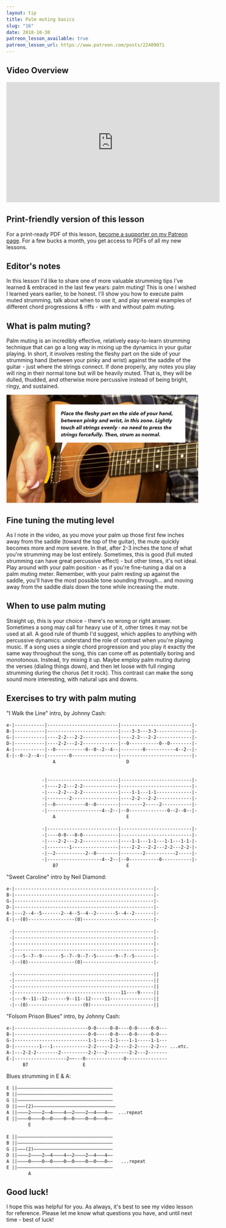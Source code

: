 ```yaml
---
layout: tip
title: Palm muting basics
slug: "16"
date: 2018-10-30
patreon_lesson_available: true
patreon_lesson_url: https://www.patreon.com/posts/22409071
---
```


## Video Overview

<iframe width="560" height="315" src="https://www.youtube.com/embed/ZLCC-HqI6CY?showinfo=0" frameborder="0" allowfullscreen></iframe>

<!-- Coming soon! -->

## Print-friendly version of this lesson

For a print-ready PDF of this lesson, [become a supporter on my Patreon page](https://www.patreon.com/posts/22409071). For a few bucks a month, you get access to PDFs of all my new lessons.

## Editor's notes

In this lesson I'd like to share one of more valuable strumming tips I've learned & embraced in the last few years: palm muting! This is one I wished I learned years earlier, to be honest. I'll show you how to execute palm muted strumming, talk about when to use it, and play several examples of different chord progressions & riffs - with and without palm muting.

## What is palm muting?

Palm muting is an incredibly effective, relatively easy-to-learn strumming technique that can go a long way in mixing up the dynamics in your guitar playing. In short, it involves resting the fleshy part on the side of your strumming hand (between your pinky and wrist) against the saddle of the guitar - just where the strings connect. If done properly, any notes you play will ring in their normal tone but will be heavily muted. That is, they will be dulled, thudded, and otherwise more percussive instead of being bright, ringy, and sustained.

<img src="/images/posts/tip-16-palm-mute-webpage-graphic.jpg" />

## Fine tuning the muting level

As I note in the video, as you move your palm up those first few inches away from the saddle (toward the top of the guitar), the mute quickly becomes more and more severe. In that, after 2-3 inches the tone of what you're strumming may be lost entirely. Sometimes, this is good (full muted strumming can have great percussive effect) - but other times, it's not ideal. Play around with your palm position - as if you're fine-tuning a dial on a palm muting meter. Remember, with your palm resting up against the saddle, you'll have the most possible tone sounding through... and moving away from the saddle dials down the tone while increasing the mute.

## When to use palm muting

Straight up, this is your choice - there's no wrong or right answer. Sometimes a song may call for heavy use of it, other times it may not be used at all. A good rule of thumb I'd suggest, which applies to anything with percussive dynamics: understand the role of contrast when you're playing music. If a song uses a single chord progression and you play it exactly the same way throughout the song, this can come off as potentially boring and monotonous. Instead, try mixing it up. Maybe employ palm muting during the verses (dialing things down), and then let loose with full ringing strumming during the chorus (let it rock). This contrast can make the song sound more interesting, with natural ups and downs.

## Exercises to try with palm muting

"I Walk the Line" intro, by Johnny Cash:

    e-|-----------|--------------------------|--------------------------|-
    B-|-----------|--------------------------|----3-3---3-3-------------|-
    G-|-----------|----2-2---2-2-------------|----2-2---2-2-------------|-
    D-|-----------|----2-2---2-2-------------|--0-----------0--0--------|-
    A-|-----------|--0-----------0--0--2--4--|--------0-----------4--2--|-
    E-|--0--2--4--|--------0-----------------|--------------------------|-
                     A                          D


                 -|--------------------------|--------------------------|-
                 -|----2-2---2-2-------------|--------------------------|-
                 -|----2-2---2-2-------------|----1-1---1-1-------------|-
                 -|--------2-----------------|----2-2---2-2-------------|-
                 -|--0-----------0--0--------|--------2-----2-----------|-
                 -|--------------------4--2--|--0--------------0--2--0--|-
                     A                          E

                 -|--------------------------|--------------------------|-
                 -|----0-0---0-0-------------|--------------------------|-
                 -|----2-2---2-2-------------|----1-1---1-1---1-1---1-1-|-
                 -|--------1-----------------|----2-2---2-2---2-2---2-2-|-
                 -|--2-----------2--0--------|--------2-----------2-----|-
                 -|--------------------4--2--|--0-----------0-----------|-
                     B7                         E

"Sweet Caroline" intro by Neil Diamond:

    e-|---------------------------------------------------|-
    B-|---------------------------------------------------|-
    G-|---------------------------------------------------|-
    D-|---------------------------------------------------|-
    A-|---2--4--5-------2--4--5--4--2-------5--4--2-------|-
    E-|--(0)-----------------(0)--------------------------|-

     -|---------------------------------------------------|-
     -|---------------------------------------------------|-
     -|---------------------------------------------------|-
     -|---------------------------------------------------|-
     -|---5--7--9-------5--7--9--7--5-------9--7--5-------|-
     -|--(0)-----------------(0)--------------------------|-

     -|---------------------------------------------------||
     -|---------------------------------------------------||
     -|---------------------------------------------------||
     -|---------------------------------------11----9-----||
     -|---9--11--12-------9--11--12-----11----------------||
     -|--(0)--------------------(0)-----------------------||

"Folsom Prison Blues" intro, by Johnny Cash:

    e-|---------------------------0-0-----0-0----0-0-----0-0---
    B-|---------------------------0-0-----0-0----0-0-----0-0---
    G-|---------------------------1-1-----1-1----1-1-----1-1---
    D-|---------1---1-------------2-2-----2-2----2-2-----2-2--- ...etc.
    A-|---2-2-2--------2----------2-2---2--------2-2---2-------
    E-|-------------------2~~---0--------------0---------------
          B7                    E

Blues strumming in E & A:

    E ||–––––––––––––––––––––––––––––––––––
    B ||–––––––––––––––––––––––––––––––––––
    G ||–––––––––––––––––––––––––––––––––––
    D ||–––(2)––––––––––––––––––––––––––––––
    A ||––––2––––2––4––––4––2––––2––4–––4––  ...repeat
    E ||––––0––––0––0––––0––0––––0––0–––0––
            E

    E ||–––––––––––––––––––––––––––––––––––
    B ||–––––––––––––––––––––––––––––––––––
    G ||–––(2)–––––––––––––––––––––––––––––
    D ||––––2––––2––4––––4––2––––2––4–––4––
    A ||––––0––––0––0––––0––0––––0––0–––0––   ...repeat
    E ||–––––––––––––––––––––––––––––––––––
            A

## Good luck!

I hope this was helpful for you. As always, it's best to see my video lesson for reference. Please let me know what questions you have, and until next time - best of luck!
